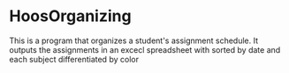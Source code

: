 # HoosOrganizing

This is a program that organizes a student's assignment schedule. It outputs the assignments in an excecl spreadsheet with sorted by date and each subject differentiated by color
